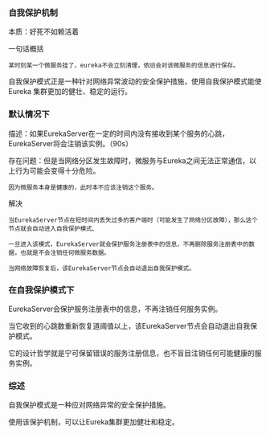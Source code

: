 ### 自我保护机制

本质：好死不如赖活着

一句话概括

    某时刻某一个微服务挂了，eureka不会立刻清理，依旧会对该微服务的信息进行保存。

自我保护模式正是一种针对网络异常波动的安全保护措施，使用自我保护模式能使 Eureka 集群更加的健壮、稳定的运行。

### 默认情况下

描述：如果EurekaServer在一定的时间内没有接收到某个服务的心跳，EurekaServer将会注销该实例。（90s）

存在问题：但是当网络分区发生故障时，微服务与Eureka之间无法正常通信，以上行为可能会变得十分危险。

    因为微服务本身是健康的，此时本不应该注销这个服务。

解决

    当EurekaServer节点在短时间内丢失过多的客户端时（可能发生了网络分区故障），那么这个节点就会自动进入自我保护模式、

    一旦进入该模式，EurekaServer就会保护服务注册表中的信息，不再删除服务注册表中的数据，也就是不会注销任何微服务数据。

    当网络故障恢复后，该EurekaServer节点会自动退出自我保护模式。

### 在自我保护模式下

EurekaServer会保护服务注册表中的信息，不再注销任何服务实例。

当它收到的心跳数重新恢复道阈值以上，该EurekaServer节点会自动退出自我保护模式。

它的设计哲学就是宁可保留错误的服务注册信息，也不盲目注销任何可能健康的服务实例。


### 综述

自我保护模式是一种应对网络异常的安全保护措施。

使用该保护机制，可以让Eureka集群更加健壮和稳定。

















